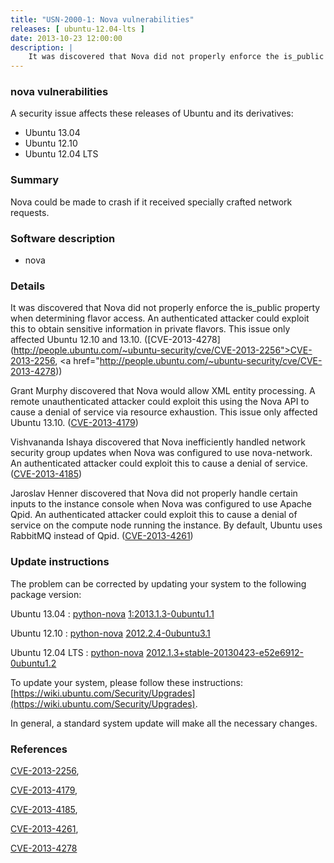```yaml
---
title: "USN-2000-1: Nova vulnerabilities"
releases: [ ubuntu-12.04-lts ]
date: 2013-10-23 12:00:00
description: |
    It was discovered that Nova did not properly enforce the is_public property when determining flavor access. An authenticated attacker could exploit this to obtain sensitive information in private flavors. This issue only affected Ubuntu 12.10 and 13.10. ([CVE-2013-4278](http://people.ubuntu.com/~ubuntu-security/cve/CVE-2013-2256">CVE-2013-2256</a>, <a href="http://people.ubuntu.com/~ubuntu-security/cve/CVE-2013-4278))
--- 
```

 
### nova vulnerabilities

A security issue affects these releases of Ubuntu and its derivatives:

* Ubuntu 13.04
* Ubuntu 12.10
* Ubuntu 12.04 LTS

### Summary

Nova could be made to crash if it received specially crafted network requests.

### Software description

* nova 

### Details

It was discovered that Nova did not properly enforce the is_public property when determining flavor access. An authenticated attacker could exploit this to obtain sensitive information in private flavors. This issue only affected Ubuntu 12.10 and 13.10. ([CVE-2013-4278](http://people.ubuntu.com/~ubuntu-security/cve/CVE-2013-2256">CVE-2013-2256</a>, <a href="http://people.ubuntu.com/~ubuntu-security/cve/CVE-2013-4278))

Grant Murphy discovered that Nova would allow XML entity processing. A remote unauthenticated attacker could exploit this using the Nova API to cause a denial of service via resource exhaustion. This issue only affected Ubuntu 13.10. ([CVE-2013-4179](http://people.ubuntu.com/~ubuntu-security/cve/CVE-2013-4179))

Vishvananda Ishaya discovered that Nova inefficiently handled network security group updates when Nova was configured to use nova-network. An authenticated attacker could exploit this to cause a denial of service. ([CVE-2013-4185](http://people.ubuntu.com/~ubuntu-security/cve/CVE-2013-4185))

Jaroslav Henner discovered that Nova did not properly handle certain inputs to the instance console when Nova was configured to use Apache Qpid. An authenticated attacker could exploit this to cause a denial of service on the compute node running the instance. By default, Ubuntu uses RabbitMQ instead of Qpid. ([CVE-2013-4261](http://people.ubuntu.com/~ubuntu-security/cve/CVE-2013-4261)) 

### Update instructions

The problem can be corrected by updating your system to the following package version:

Ubuntu 13.04
 : [python-nova](https://launchpad.net/ubuntu/+source/nova) <span> [1:2013.1.3-0ubuntu1.1](https://launchpad.net/ubuntu/+source/nova/1:2013.1.3-0ubuntu1.1) </span> 

Ubuntu 12.10
 : [python-nova](https://launchpad.net/ubuntu/+source/nova) <span> [2012.2.4-0ubuntu3.1](https://launchpad.net/ubuntu/+source/nova/2012.2.4-0ubuntu3.1) </span> 

Ubuntu 12.04 LTS
 : [python-nova](https://launchpad.net/ubuntu/+source/nova) <span> [2012.1.3+stable-20130423-e52e6912-0ubuntu1.2](https://launchpad.net/ubuntu/+source/nova/2012.1.3+stable-20130423-e52e6912-0ubuntu1.2) </span> 

To update your system, please follow these instructions: [https://wiki.ubuntu.com/Security/Upgrades](https://wiki.ubuntu.com/Security/Upgrades).

In general, a standard system update will make all the necessary changes. 

### References

 [CVE-2013-2256](http://people.ubuntu.com/~ubuntu-security/cve/CVE-2013-2256), 

 [CVE-2013-4179](http://people.ubuntu.com/~ubuntu-security/cve/CVE-2013-4179), 

 [CVE-2013-4185](http://people.ubuntu.com/~ubuntu-security/cve/CVE-2013-4185), 

 [CVE-2013-4261](http://people.ubuntu.com/~ubuntu-security/cve/CVE-2013-4261), 

 [CVE-2013-4278](http://people.ubuntu.com/~ubuntu-security/cve/CVE-2013-4278)
 
